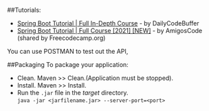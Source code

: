 ##Tutorials:  
- [Spring Boot Tutorial  | Full In-Depth Course][DailyCodeBuffer YT Tutorial] - by DailyCodeBuffer
- [Spring Boot Tutorial | Full Course [2021] [NEW]][AmigosCode YT Tutorial] - by AmigosCode (shared by Freecodecamp.org)

You can use POSTMAN to test out the API,

##Packaging
To package your application:

- Clean. Maven >> Clean.(Application must be stopped).
- Install. Maven >> Install.
- Run the `.jar` file in the _target_ directory.  
`java -jar <jarfilename.jar> --server-port=<port>`



[DailyCodeBuffer YT Tutorial]:https://youtu.be/c3gKseNAs9w
[AmigosCode YT Tutorial]:https://youtu.be/9SGDpanrc8U